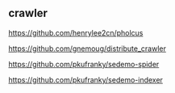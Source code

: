 ## crawler

https://github.com/henrylee2cn/pholcus

https://github.com/gnemoug/distribute_crawler

https://github.com/pkufranky/sedemo-spider

https://github.com/pkufranky/sedemo-indexer
